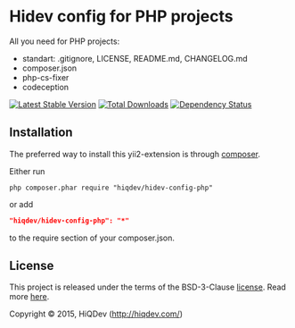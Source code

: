 Hidev config for PHP projects
=============================

All you need for PHP projects:
- standart: .gitignore, LICENSE, README.md, CHANGELOG.md
- composer.json
- php-cs-fixer
- codeception

[![Latest Stable Version](https://poser.pugx.org/hiqdev/hidev-config-php/v/stable)](//packagist.org/packages/hiqdev/hidev-config-php)
[![Total Downloads](https://poser.pugx.org/hiqdev/hidev-config-php/downloads)](//packagist.org/packages/hiqdev/hidev-config-php)
[![Dependency Status](https://www.versioneye.com/php/hiqdev:hidev-config-php/dev-master/badge.svg)](https://www.versioneye.com/php/hiqdev:hidev-config-php/dev-master)

## Installation

The preferred way to install this yii2-extension is through [composer](http://getcomposer.org/download/).

Either run

```
php composer.phar require "hiqdev/hidev-config-php"
```

or add

```json
"hiqdev/hidev-config-php": "*"
```

to the require section of your composer.json.

## License

This project is released under the terms of the BSD-3-Clause [license](https://github.com/hiqdev/hidev-config-php/blob/master/LICENSE).
Read more [here](http://choosealicense.com/licenses/bsd-3-clause).

Copyright © 2015, HiQDev (http://hiqdev.com/)

